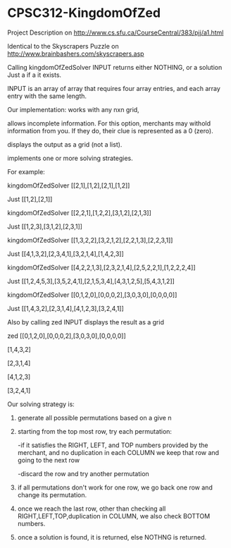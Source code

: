 # CPSC312-KingdomOfZed

Project Description on http://www.cs.sfu.ca/CourseCentral/383/pjj/a1.html

Identical to the Skyscrapers Puzzle on http://www.brainbashers.com/skyscrapers.asp


Calling kingdomOfZedSolver INPUT returns either NOTHING, or a solution Just a if a it exists.

INPUT is an array of array that requires four array entries, and each array entry with the same length.


Our implementation: 
works with any nxn grid, 

allows incomplete information. For this option, merchants may withold information from you. If they do, their clue is represented as a 0 (zero). 

displays the output as a grid (not a list).

implements one or more solving strategies.


For example: 

kingdomOfZedSolver [[2,1],[1,2],[2,1],[1,2]]

Just [[1,2],[2,1]]

kingdomOfZedSolver [[2,2,1],[1,2,2],[3,1,2],[2,1,3]]

Just [[1,2,3],[3,1,2],[2,3,1]]

kingdomOfZedSolver [[1,3,2,2],[3,2,1,2],[2,2,1,3],[2,2,3,1]]

Just [[4,1,3,2],[2,3,4,1],[3,2,1,4],[1,4,2,3]]

kingdomOfZedSolver [[4,2,2,1,3],[2,3,2,1,4],[2,5,2,2,1],[1,2,2,2,4]]

Just [[1,2,4,5,3],[3,5,2,4,1],[2,1,5,3,4],[4,3,1,2,5],[5,4,3,1,2]]

kingdomOfZedSolver [[0,1,2,0],[0,0,0,2],[3,0,3,0],[0,0,0,0]]

Just [[1,4,3,2],[2,3,1,4],[4,1,2,3],[3,2,4,1]]

Also by calling zed INPUT displays the result as a grid 

zed [[0,1,2,0],[0,0,0,2],[3,0,3,0],[0,0,0,0]]

[1,4,3,2]

[2,3,1,4]

[4,1,2,3]

[3,2,4,1]



Our solving strategy is:

1) generate all possible permutations based on a give n

2) starting from the top most row, try each permutation:

     -if it satisfies the RIGHT, LEFT, and TOP numbers provided by the merchant, and no duplication in each COLUMN
      we keep that row and going to the next row
      
     -discard the row and try another permutation
     
3) if all permutations don't work for one row, we go back one row and change its permutation.

4) once we reach the last row, other than checking all RIGHT,LEFT,TOP,duplication in COLUMN, we also check BOTTOM numbers.

5) once a solution is found, it is returned, else NOTHNG is returned.


